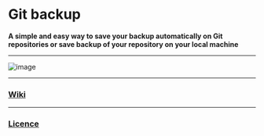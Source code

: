 # Git backup

<b>A simple and easy way to save your backup automatically on Git repositories or save backup of your repository on your local machine</b>

***

![image](https://user-images.githubusercontent.com/73474137/153861009-bf435223-6200-45c6-bbbf-62b6bc6e50e5.png)

***

### [Wiki](https://github.com/jasiukiewicztymon/Git-backups/wiki)

***

### [Licence](https://github.com/jasiukiewicztymon/Git-backups/blob/main/LICENSE)

